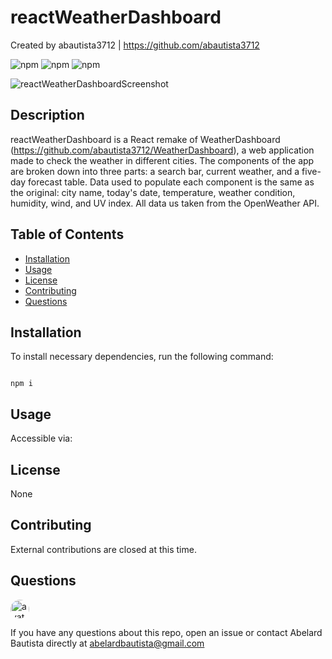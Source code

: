 # reactWeatherDashboard

Created by abautista3712 | https://github.com/abautista3712

![npm](https://img.shields.io/npm/v/fs) ![npm](https://img.shields.io/npm/v/inquirer) ![npm](https://img.shields.io/npm/v/axios)

![reactWeatherDashboardScreenshot](./public/assets/images/offlineBudgetTrackerScreenshot.PNG?raw=true "React Weather Dashboard")

## Description

reactWeatherDashboard is a React remake of WeatherDashboard (https://github.com/abautista3712/WeatherDashboard), a web application made to check the weather in different cities. The components of the app are broken down into three parts: a search bar, current weather, and a five-day forecast table. Data used to populate each component is the same as the original: city name, today's date, temperature, weather condition, humidity, wind, and UV index. All data us taken from the OpenWeather API.

## Table of Contents

- [Installation](#installation)
- [Usage](#usage)
- [License](#license)
- [Contributing](#contributing)
- [Questions](#questions)

## Installation

To install necessary dependencies, run the following command:

```

npm i

```

## Usage

Accessible via:

## License

None

## Contributing

External contributions are closed at this time.

## Questions

<img src="https://avatars1.githubusercontent.com/u/58578177?v=4" alt="avatar" style="border-radius: 16px" width="30" />
    
If you have any questions about this repo, open an issue or contact Abelard Bautista directly at abelardbautista@gmail.com
